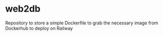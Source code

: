 # web2db
Repository to store a simple Dockerfile to grab the necessary image from Dockerhub to deploy on Railway
